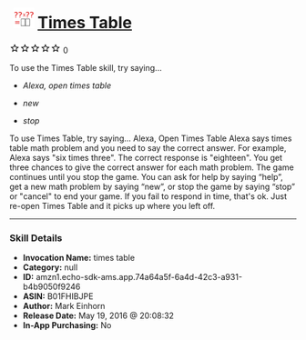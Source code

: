 # &nbsp;<img src="skill_icon" alt="Times Table icon" width="36"> [Times Table](http://alexa.amazon.com/#skills/amzn1.echo-sdk-ams.app.74a64a5f-6a4d-42c3-a931-b4b9050f9246)
![0 stars](../../images/ic_star_border_black_18dp_1x.png)![0 stars](../../images/ic_star_border_black_18dp_1x.png)![0 stars](../../images/ic_star_border_black_18dp_1x.png)![0 stars](../../images/ic_star_border_black_18dp_1x.png)![0 stars](../../images/ic_star_border_black_18dp_1x.png) 0

To use the Times Table skill, try saying...

* *Alexa, open times table*

* *new*

* *stop*

To use Times Table, try saying...
Alexa, Open Times Table
Alexa says times table math problem and you need to say the correct answer. For example, Alexa says "six times three". The correct response is "eighteen". You get three chances to give the correct answer for each math problem. The game continues until you stop the game.
You can ask for help by saying “help”, get a new math problem by saying “new”, or stop the game by saying “stop” or "cancel" to end your game.
If you fail to respond in time, that's ok. Just re-open Times Table and it picks up where you left off.

***

### Skill Details

* **Invocation Name:** times table
* **Category:** null
* **ID:** amzn1.echo-sdk-ams.app.74a64a5f-6a4d-42c3-a931-b4b9050f9246
* **ASIN:** B01FHIBJPE
* **Author:** Mark Einhorn
* **Release Date:** May 19, 2016 @ 20:08:32
* **In-App Purchasing:** No
